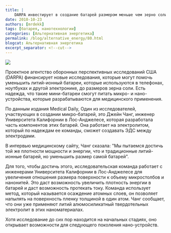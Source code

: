 ```yaml
---
title: |
    DARPA инвестирует в создание батарей размером меньше чем зерно соли
date: 2010-10-23
authors: [mrdekk]
tags: [батарея, нанотехнологии]
categories: [Альтернативная энергетика]
permalink: /blog/alternative_energy/80.html
blogcat: Альтернативная энергетика
excerpt_separator: <!--cut-->
---
```



![](http://itw66.ru/uploads/images/00/00/01/2010/10/23/b00c88.jpg)


Проектное агентство оборонных перспективных исследований США (DARPA) финансирует новые исследования, которые могут помочь уменьшить литий-ионный батареи, которые используются в телефонах, ноутбуках и другой электронике, до размеров зерна соли. Есть надежда, что такие мини-батареи смогут питать микро- и нано-устройства, которые разрабатываются для медицинского применения.


<!--cut-->


По данным издания Medical Daily, Один из исследователей, участвующих в создании микро-батарей, это Джейн Чанг, инженер Университета Калифорнии в Лос-Анджелесе, которая разработала часть компонентов этих батарей. Она работает на электролитом, который по надеждам ее команды, сможет создавать ЭДС между электродами.

В интервью медицинскому сайту, Чанг сказала: "Мы пытаемся достичь той же плотности мощности и энергии, что и традиционные литий-ионные батарей, но уменьшить размер самой батарей".

Для того, чтобы достичь этого, исследовательская команда работает с инженерами Университета Калифорнии в Лос-Анджелесе для увеличения отношения размера поверхности к объему микростолбов и нанонитей. Это даст возможность увеличить плотность энергии в батарей и даст возможность протекать току. Команда использует метод, который называется осаждение атомных слоев, он позволяет напылять на поверхность пленку толщиной в один атом. Чанг сообщает, что они уже применяют литий алюмосиликатный твердотельных электролит в этих наноматериалах.

Хотя исследование до сих пор находится на начальных стадиях, оно открывает возможности для следующего поколения нано-устройств.

